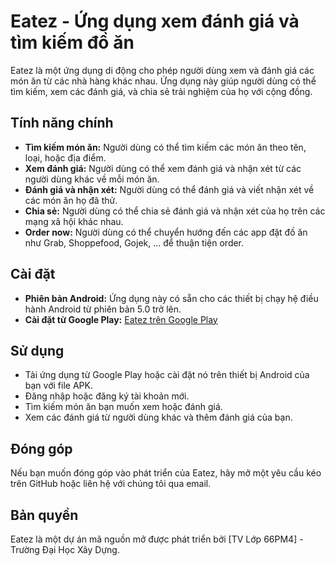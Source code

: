 # Eatez - Ứng dụng xem đánh giá và tìm kiếm đồ ăn

Eatez là một ứng dụng di động cho phép người dùng xem và đánh giá các món ăn từ các nhà hàng khác nhau. Ứng dụng này giúp người dùng có thể tìm kiếm, xem các đánh giá, và chia sẻ trải nghiệm của họ với cộng đồng.

## Tính năng chính

- **Tìm kiếm món ăn:** Người dùng có thể tìm kiếm các món ăn theo tên, loại, hoặc địa điểm.
- **Xem đánh giá:** Người dùng có thể xem đánh giá và nhận xét từ các người dùng khác về mỗi món ăn.
- **Đánh giá và nhận xét:** Người dùng có thể đánh giá và viết nhận xét về các món ăn họ đã thử.
- **Chia sẻ:** Người dùng có thể chia sẻ đánh giá và nhận xét của họ trên các mạng xã hội khác nhau.
- **Order now:** Người dùng có thể chuyển hướng đến các app đặt đồ ăn như Grab, Shoppefood, Gojek, ... để thuận tiện order.

## Cài đặt

- **Phiên bản Android:** Ứng dụng này có sẵn cho các thiết bị chạy hệ điều hành Android từ phiên bản 5.0 trở lên.
- **Cài đặt từ Google Play:** [Eatez trên Google Play](link_google_play)

## Sử dụng

- Tải ứng dụng từ Google Play hoặc cài đặt nó trên thiết bị Android của bạn với file APK.
- Đăng nhập hoặc đăng ký tài khoản mới.
- Tìm kiếm món ăn bạn muốn xem hoặc đánh giá.
- Xem các đánh giá từ người dùng khác và thêm đánh giá của bạn.

## Đóng góp

Nếu bạn muốn đóng góp vào phát triển của Eatez, hãy mở một yêu cầu kéo trên GitHub hoặc liên hệ với chúng tôi qua email.

## Bản quyền

Eatez là một dự án mã nguồn mở được phát triển bởi [TV Lớp 66PM4] - Trường Đại Học Xây Dựng.

